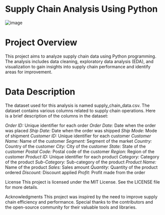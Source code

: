 # Supply Chain Analysis Using Python
![image](https://github.com/Priyanka-TheAnalyst/SupplyChain_Analysis_Using_Python/assets/129527829/58b6a962-402e-424a-8ee7-efc1b758839b)




# Project Overview
This project aims to analyze supply chain data using Python programming. The analysis includes data cleaning, exploratory data analysis (EDA), and visualization to gain insights into supply chain performance and identify areas for improvement.

# Data Description
The dataset used for this analysis is named supply_chain_data.csv. The dataset contains various columns related to supply chain operations. Here is a brief description of the columns in the dataset:

*Order ID:* Unique identifier for each order
*Order Date:* Date when the order was placed
*Ship Date:* Date when the order was shipped
*Ship Mode:* Mode of shipment
*Customer ID:* Unique identifier for each customer
*Customer Name:* Name of the customer
*Segment:* Segment of the market
*Country:* Country of the customer
*City:* City of the customer
*State:* State of the customer
*Postal Code:* Postal code of the customer
*Region:* Region of the customer
*Product ID:* Unique identifier for each product
*Category:* Category of the product
*Sub-Category:* Sub-category of the product
*Product Name:* Name of the product
*Sales:* Sales amount
*Quantity:* Quantity of the product ordered
*Discount:* Discount applied
*Profit:* Profit made from the order

License
This project is licensed under the MIT License. See the LICENSE file for more details.

Acknowledgments
This project was inspired by the need to improve supply chain efficiency and performance.
Special thanks to the contributors and the open-source community for their valuable tools and libraries.



